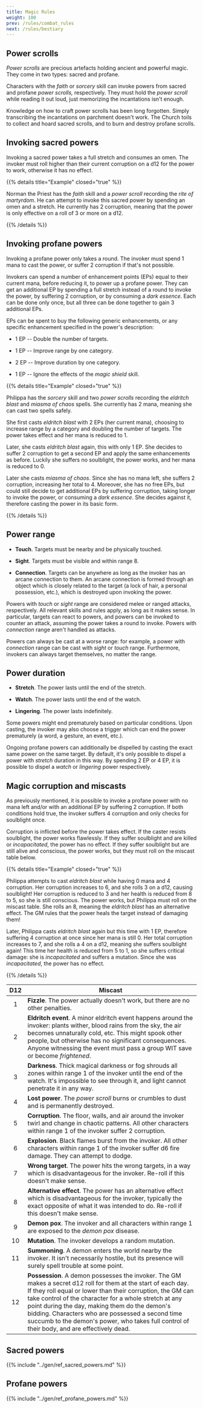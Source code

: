 ```yaml
---
title: Magic Rules
weight: 100
prev: /rules/combat_rules
next: /rules/bestiary
---
```


## Power scrolls

_Power scrolls_ are precious artefacts holding ancient and powerful magic.
They come in two types: sacred and profane.

Characters with the _faith_ or _sorcery_ skill can invoke powers from sacred and profane _power scrolls,_ respectively.
They must hold the _power scroll_ while reading it out loud, just memorizing the incantations isn't enough.

Knowledge on how to craft power scrolls has been long forgotten.
Simply transcribing the incantations on parchment doesn't work.
The Church toils to collect and hoard sacred scrolls, and to burn and destroy profane scrolls.


## Invoking sacred powers

Invoking a sacred power takes a full stretch and consumes an omen.
The invoker must roll higher than their current corruption on a d12 for the power to work, otherwise it has no effect.

{{% details title="Example" closed="true" %}}

Norman the Priest has the _faith_ skill and a _power scroll_ recording the _rite of martyrdom_.
He can attempt to invoke this sacred power by spending an omen and a stretch.
He currently has 2 corruption, meaning that the power is only effective on a roll of 3 or more on a d12.

{{% /details %}}


## Invoking profane powers

Invoking a profane power only takes a round.
The invoker must spend 1 mana to cast the power, or suffer 2 corruption if that's not possible.

Invokers can spend a number of enhancement points (EPs) equal to their current mana, before reducing it, to power up a profane power.
They can get an additional EP by spending a full stretch instead of a round to invoke the power, by suffering 2 corruption, or by consuming a _dark essence_.
Each can be done only once, but all three can be done together to gain 3 additional EPs.

EPs can be spent to buy the following generic enhancements, or any specific enhancement specified in the power's description:

* 1 EP -- Double the number of targets.

* 1 EP -- Improve range by one category.

* 2 EP -- Improve duration by one category.

* 1 EP -- Ignore the effects of the _magic shield_ skill.

{{% details title="Example" closed="true" %}}

Philippa has the _sorcery_ skill and two _power scrolls_ recording the _eldritch blast_ and _miasma of chaos_ spells.
She currently has 2 mana, meaning she can cast two spells safely.

She first casts _eldritch blast_ with 2 EPs (her current mana), choosing to increase range by a category and doubling the number of targets.
The power takes effect and her mana is reduced to 1.

Later, she casts _eldritch blast_ again, this with only 1 EP.
She decides to suffer 2 corruption to get a second EP and apply the same enhancements as before.
Luckily she suffers no soulblight, the power works, and her mana is reduced to 0.

Later she casts _miasma of chaos_.
Since she has no mana left, she suffers 2 corruption, increasing her total to 4.
Moreover, she has no free EPs, but could still decide to get additional EPs by suffering corruption, taking longer to invoke the power, or consuming a _dark essence_.
She decides against it, therefore casting the power in its basic form.

{{% /details %}}


## Power range

* **Touch**.
Targets must be nearby and be physically touched.

* **Sight**.
Targets must be visible and within range 8.

* **Connection**.
Targets can be anywhere as long as the invoker has an arcane connection to them.
An arcane connection is formed through an object which is closely related to the target (a lock of hair, a personal possession, etc.), which is destroyed upon invoking the power.

Powers with _touch_ or _sight_ range are considered melee or ranged attacks, respectively.
All relevant skills and rules apply, as long as it makes sense.
In particular, targets can react to powers, and powers can be invoked to counter an attack, assuming the power takes a round to invoke.
Powers with _connection_ range aren't handled as attacks.

Powers can always be cast at a worse range: for example, a power with _connection_ range can be cast with _sight_ or _touch_ range.
Furthermore, invokers can always target themselves, no matter the range.


## Power duration

* **Stretch**.
The power lasts until the end of the stretch.

* **Watch**.
The power lasts until the end of the watch.

* **Lingering**.
The power lasts indefinitely.

Some powers might end prematurely based on particular conditions.
Upon casting, the invoker may also choose a trigger which can end the power prematurely (a word, a gesture, an event, etc.).

Ongoing profane powers can additionally be dispelled by casting the exact same power on the same target.
By default, it's only possible to dispel a power with _stretch_ duration in this way.
By spending 2 EP or 4 EP, it is possible to dispel a _watch_ or _lingering_ power respectively.


## Magic corruption and miscasts

As previously mentioned, it is possible to invoke a profane power with no mana left and/or with an additional EP by suffering 2 corruption.
If both conditions hold true, the invoker suffers 4 corruption and only checks for soulblight once.

Corruption is inflicted before the power takes effect.
If the caster resists soulblight, the power works flawlessly.
If they suffer soulblight and are killed or _incapacitated_, the power has no effect.
If they suffer soulblight but are still alive and conscious, the power works, but they must roll on the miscast table below.

{{% details title="Example" closed="true" %}}

Philippa attempts to cast _eldritch blast_ while having 0 mana and 4 corruption.
Her corruption increases to 6, and she rolls 3 on a d12, causing soulblight!
Her corruption is reduced to 3 and her health is reduced from 8 to 5, so she is still conscious.
The power works, but Philippa must roll on the miscast table.
She rolls an 8, meaning the _eldritch blast_ has an alternative effect.
The GM rules that the power heals the target instead of damaging them!

Later, Philippa casts _eldritch blast_ again but this time with 1 EP, therefore suffering 4 corruption at once since her mana is still 0.
Her total corruption increases to 7, and she rolls a 4 on a d12, meaning she suffers soulblight again!
This time her health is reduced from 5 to 1, so she suffers critical damage: she is _incapacitated_ and suffers a mutation.
Since she was _incapacitated_, the power has no effect.

{{% /details %}}

|  D12  | Miscast                                                                                                                                                                                                                                                                                                                                                                                                                                    |
| :---: | ------------------------------------------------------------------------------------------------------------------------------------------------------------------------------------------------------------------------------------------------------------------------------------------------------------------------------------------------------------------------------------------------------------------------------------------ |
|   1   | **Fizzle**. The power actually doesn't work, but there are no other penalties.                                                                                                                                                                                                                                                                                                                                                             |
|   2   | **Eldritch event**. A minor eldritch event happens around the invoker: plants wither, blood rains from the sky, the air becomes unnaturally cold, etc. This might spook other people, but otherwise has no significant consequences. Anyone witnessing the event must pass a group WIT save or become _frightened_.                                                                                                                        |
|   3   | **Darkness**. Thick magical darkness or fog shrouds all zones within range 1 of the invoker until the end of the watch. It's impossible to see through it, and light cannot penetrate it in any way.                                                                                                                                                                                                                                       |
|   4   | **Lost power**. The _power scroll_ burns or crumbles to dust and is permanently destroyed.                                                                                                                                                                                                                                                                                                                                                 |
|   5   | **Corruption**. The floor, walls, and air around the invoker twirl and change in chaotic patterns. All other characters within range 1 of the invoker suffer 2 corruption.                                                                                                                                                                                                                                                                 |
|   6   | **Explosion**. Black flames burst from the invoker. All other characters within range 1 of the invoker suffer d6 fire damage. They can attempt to dodge.                                                                                                                                                                                                                                                                                   |
|   7   | **Wrong target**. The power hits the wrong targets, in a way which is disadvantageous for the invoker. Re-roll if this doesn't make sense.                                                                                                                                                                                                                                                                                                 |
|   8   | **Alternative effect**. The power has an alternative effect which is disadvantageous for the invoker, typically the exact opposite of what it was intended to do. Re-roll if this doesn't make sense.                                                                                                                                                                                                                                      |
|   9   | **Demon pox**. The invoker and all characters within range 1 are exposed to the _demon pox_ disease.                                                                                                                                                                                                                                                                                                                                       |
|  10   | **Mutation**. The invoker develops a random mutation.                                                                                                                                                                                                                                                                                                                                                                                      |
|  11   | **Summoning**. A demon enters the world nearby the invoker. It isn't necessarily hostile, but its presence will surely spell trouble at some point.                                                                                                                                                                                                                                                                                        |
|  12   | **Possession**. A demon possesses the invoker. The GM makes a secret d12 roll for them at the start of each day. If they roll equal or lower than their corruption, the GM can take control of the character for a whole stretch at any point during the day, making them do the demon's bidding. Characters who are possessed a second time succumb to the demon's power, who takes full control of their body, and are effectively dead. |


## Sacred powers

{{% include "../gen/ref_sacred_powers.md" %}}


## Profane powers

{{% include "../gen/ref_profane_powers.md" %}}
